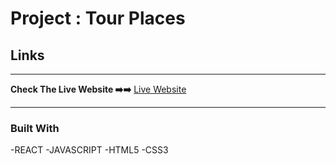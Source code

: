 
# Project : Tour Places

## 
## Links
<hr>
<b>Check The Live Website ➡️➡️</b> <a href="https://joemre.github.io/React_Tour_Places/">Live Website</a> 
<hr>

### Built With
-REACT
-JAVASCRIPT
-HTML5
-CSS3


